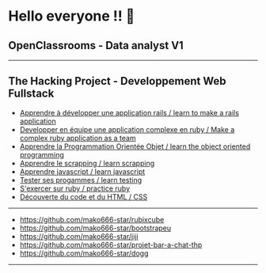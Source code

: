 # Hello everyone !! 👋

OpenClassrooms - Data analyst V1
----


----
The Hacking Project - Developpement Web Fullstack
----
- [Apprendre à développer une application rails / learn to make a rails application](https://github.com/mako666-star/appli-rails)
- [Developper en équipe une application complexe en ruby / Make a complex ruby application as a team](https://github.com/mako666-star/morpion)
- [Apprendre la Programmation Orientée Objet / learn the object oriented programming](https://github.com/mako666-star/god_of_war)
- [Apprendre le scrapping / learn scrapping](https://github.com/mako666-star/scrap)
- [Apprendre javascript / learn javascript](https://github.com/mako666-star/java)
- [Tester ses progammes / learn testing](https://github.com/mako666-star/rspec)
- [S'exercer sur ruby / practice ruby](https://github.com/mako666-star/ruby_exo)
- [Découverte du code et du HTML / CSS](https://github.com/mako666-star/google-thp/settings)
---
- https://github.com/mako666-star/rubixcube
- https://github.com/mako666-star/bootstrapeu
- https://github.com/mako666-star/jiji
- https://github.com/mako666-star/projet-bar-a-chat-thp
- https://github.com/mako666-star/dogg
----
